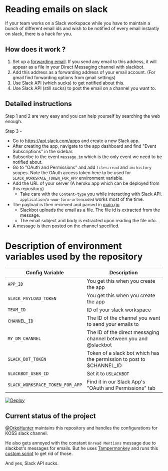 
# Reading emails on slack

If your team works on a Slack workspace while you have to maintain a bunch of different email ids and wish to
be notified of every email instantly on slack, there is a hack for you.

## How does it work ?

1. Set up a [forwarding email](https://get.slack.help/hc/en-us/articles/206819278-Send-emails-to-Slack#set-up-a-forwarding-email-address). If you send any email to this address, it will appear as a file in your Direct Messaging channel with slackbot.
2. Add this address as a forwarding address of your email account. (For gmail find forwarding options from gmail settings)
3. Use Slack API (which sucks) to get notified about this.
4. Use Slack API (still sucks) to post the email on a channel you want to.

## Detailed instructions

Step 1 and 2 are very easy and you can help yourself by searching the web enough.

Step 3 -

* Go to https://api.slack.com/apps and create a new Slack app.
* After creating the app, navigate to the app dashboard and find "Event Subscriptions" in the sidebar.
* Subscribe to the event `message.im` which is the only event we need to be notified about.
* Go to "OAuth and Permissions" and add `files:read` and `im:history` scopes. Note the OAuth access token here to be used for `SLACK_WORKSPACE_TOKEN_FOR_APP` environment variable.
* Add the URL of your server (A heroku app which can be deployed from this repository)
  * Take care with the `Content-type` you while interacting with Slack API. `application/x-www-form-urlencoded` works most of the time.
* The payload is then recieved and parsed in [main.go](https://github.com/kossiitkgp/email-to-slack/blob/master/main.go)
  * Slackbot uploads the email as a file. The file id is extracted from the message.
  * The email subject and body is extracted upon reading the file info.
* A message is then posted on the channel specified.

# Description of environment variables used by the repository

| Config Variable                 | Description                                                          |
|---------------------------------|----------------------------------------------------------------------|
| `APP_ID`                        | You get this when you create the app                                 |
| `SLACK_PAYLOAD_TOKEN`           | You get this when you create the app                                 |
| `TEAM_ID`                       | ID of your slack workspace                                           |
| `CHANNEL_ID`                    | The ID of the channel you want to send your emails to                |
| `MY_DM_CHANNEL`                 | The ID of the direct messaging channel between you and @slackbot     |
| `SLACK_BOT_TOKEN`               | Token of a slack bot which has the permission to post to $CHANNEL_ID |
| `SLACKBOT_USER_ID`              | Set it to `USLACKBOT`                                                |
| `SLACK_WORKSPACE_TOKEN_FOR_APP` | Find it in our Slack App's "OAuth and Permissions" tab               |

[![Deploy](https://www.herokucdn.com/deploy/button.png)](https://heroku.com/deploy)

## Current status of the project

[@OrkoHunter](https://github.com/OrkoHunter) maintains this repository and handles the configurations for KOSS slack channel.

He also gets annoyed with the constant `Unread Mentions` message due to slackbot's messages for emails. But he uses
[Tampermonkey](https://tampermonkey.net/) and runs this [custom script](https://gist.github.com/OrkoHunter/09edb7ada76078f36f54f95ce0457a87)
to get rid of those.

And yes, Slack API sucks.
